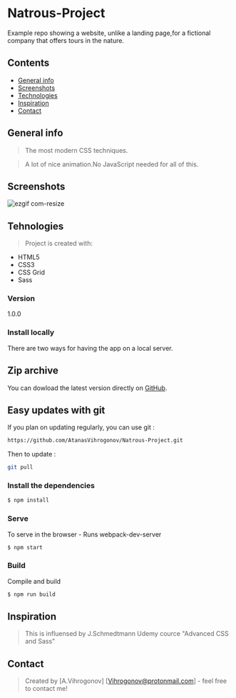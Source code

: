 # Natrous-Project

Example repo showing a website, unlike a landing page,for a fictional
company that offers tours in the nature.

## Contents
* [General info](#general-info)  
* [Screenshots](#screenshots)  
* [Technologies](#technologies)  
* [Inspiration](#inspiration)  
* [Contact](#contact)  

## General info
> The most modern CSS techniques.

>A lot of nice animation.No JavaScript needed for all of this.

## Screenshots
![ezgif com-resize](https://user-images.githubusercontent.com/45083295/56801088-86b2a500-6814-11e9-951f-b92aeaaccd16.gif)

## Tehnologies
> Project is created with:

* HTML5 
* CSS3 
* CSS Grid
* Sass

### Version
1.0.0

### Install locally

There are two ways for having the app on a local server.

## Zip archive

You can dowload the latest version directly on [GitHub](https://github.com/AtanasVihrogonov/Natrous-Project/archive/master.zip).

## Easy updates with git

If you plan on updating regularly, you can use git :
```bash
https://github.com/AtanasVihrogonov/Natrous-Project.git
```
Then to update :
```bash
git pull
```

### Install the dependencies

```sh
$ npm install
```

### Serve
To serve in the browser  - Runs webpack-dev-server

```sh
$ npm start
```

### Build
Compile and build 

```sh
$ npm run build
```

## Inspiration
>This is influensed by J.Schmedtmann Udemy cource "Advanced CSS and Sass"

## Contact
>Created by [A.Vihrogonov] [Vihrogonov@protonmail.com] - feel free to contact me!
